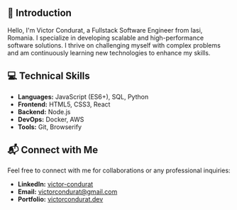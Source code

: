 ## 👋 Introduction
Hello, I'm Victor Condurat, a Fullstack Software Engineer from Iasi, Romania. I specialize in developing scalable and high-performance software solutions. I thrive on challenging myself with complex problems and am continuously learning new technologies to enhance my skills.

## 💻 Technical Skills
- **Languages:** JavaScript (ES6+), SQL, Python
- **Frontend:** HTML5, CSS3, React
- **Backend:** Node.js
- **DevOps:** Docker, AWS
- **Tools:** Git, Browserify

## 📬 Connect with Me
Feel free to connect with me for collaborations or any professional inquiries:
- **LinkedIn:** [victor-condurat](https://www.linkedin.com/in/victor-condurat)
- **Email:** [victorcondurat@gmail.com](mailto:victorcondurat@gmail.com)
- **Portfolio:** [victorcondurat.dev](https://victorcondurat.dev)

